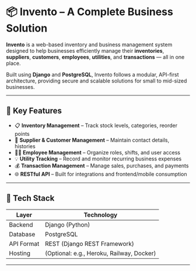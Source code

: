 # 📦 Invento – A Complete Business Solution

**Invento** is a web-based inventory and business management system designed to help businesses efficiently manage their **inventories**, **suppliers**, **customers**, **employees**, **utilities**, and **transactions** — all in one place.

Built using **Django** and **PostgreSQL**, Invento follows a modular, API-first architecture, providing secure and scalable solutions for small to mid-sized businesses.

---

## 🚀 Key Features

- 📋 **Inventory Management** – Track stock levels, categories, reorder points
- 🤝 **Supplier & Customer Management** – Maintain contact details, histories
- 👨‍💼 **Employee Management** – Organize roles, shifts, and user access
- 💡 **Utility Tracking** – Record and monitor recurring business expenses
- 💰 **Transaction Management** – Manage sales, purchases, and payments
- 🌐 **RESTful API** – Built for integrations and frontend/mobile consumption

---

## 🧱 Tech Stack

| Layer      | Technology         |
|------------|--------------------|
| Backend    | Django (Python)    |
| Database   | PostgreSQL         |
| API Format | REST (Django REST Framework) |
| Hosting    | (Optional: e.g., Heroku, Railway, Docker) |

---
